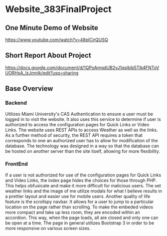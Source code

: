 # Website_383FinalProject

## One Minute Demo of Website

https://www.youtube.com/watch?v=48plCjrQUSQ

## Short Report About Project

https://docs.google.com/document/d/1QPoAmgdUB2yJ1qsjbib5Tlk4FNToVUORHsA_lzJmnlk/edit?usp=sharing

## Base Overview

### Backend

Utilizes Miami University's CAS Authentication to ensure a user must be logged in to visit the website. It also uses this service to determine if user is authorized to access the configuration pages for Quick Links or Video Links. The website uses REST APIs to access Weather as well as the links. As a further method of security, the REST API requires a token that corresponds to one an authorized user has to allow for modification of the database. The technology was designed in a way so that the database can be hosted on another server than the site itself, allowing for more flexibility.

### FrontEnd

If a user is not authorized for use of the configuration pages for Quick Links and Video Links, the index page hides the choices for those through PHP. This helps obfusicate and make it more difficult for malicious users. The set weather links and the image of me utilize modals for what I believe results in a prettier layout and easier use for mobile users. Another quality of life feature is the scrollspy navbar. It allows for a user to jump to a particular location on the page rather than scrolling. To make the embeded videos more compact and take up less room, they are encoded within an accordion. This way, when the page loads, all are closed and only one can be open at a time. The page in general utilizes Bootstrap 3 in order to be more responsive on various screen sizes.
